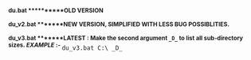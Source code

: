 <b><sup>du.bat **********OLD VERSION</br>
<br>du_v2.bat *******NEW VERSION, SIMPLIFIED WITH LESS BUG POSSIBLITIES.</br>
<br>du_v3.bat *******LATEST : Make the second argument ```_D_``` to list all sub-directory sizes.  _EXAMPLE_ :- </b>        ```du_v3.bat C:\ _D_```
